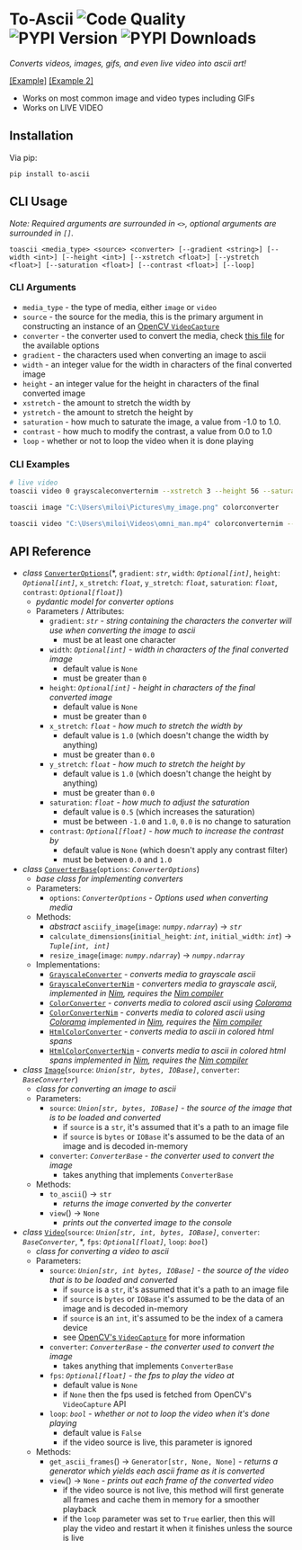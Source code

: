 # To-Ascii ![Code Quality](https://www.codefactor.io/repository/github/iapetus-11/to-ascii/badge/master) ![PYPI Version](https://img.shields.io/pypi/v/to-ascii.svg) ![PYPI Downloads](https://img.shields.io/pypi/dw/to-ascii?color=0FAE6E)
*Converts videos, images, gifs, and even live video into ascii art!*

[\[Example\]](https://www.youtube.com/watch?v=S5-_BzdrOkQ) [\[Example 2\]](https://www.youtube.com/watch?v=eX4pYQjCyYg)

* Works on most common image and video types including GIFs
* Works on LIVE VIDEO

## Installation
Via pip:
```
pip install to-ascii
```

## CLI Usage
*Note: Required arguments are surrounded in `<>`, optional arguments are surrounded in `[]`.*
```
toascii <media_type> <source> <converter> [--gradient <string>] [--width <int>] [--height <int>] [--xstretch <float>] [--ystretch <float>] [--saturation <float>] [--contrast <float>] [--loop]
```

### CLI Arguments
- `media_type` - the type of media, either `image` or `video`
- `source` - the source for the media, this is the primary argument in constructing an instance of an [OpenCV `VideoCapture`](https://docs.opencv.org/3.4/d8/dfe/classcv_1_1VideoCapture.html)
- `converter` - the converter used to convert the media, check [this file]() for the available options
- `gradient` - the characters used when converting an image to ascii
- `width` - an integer value for the width in characters of the final converted image
- `height` - an integer value for the height in characters of the final converted image
- `xstretch` - the amount to stretch the width by
- `ystretch` - the amount to stretch the height by
- `saturation` - how much to saturate the image, a value from -1.0 to 1.0.
- `contrast` - how much to modify the contrast, a value from 0.0 to 1.0
- `loop` - whether or not to loop the video when it is done playing

### CLI Examples
```bash
# live video
toascii video 0 grayscaleconverternim --xstretch 3 --height 56 --saturation .25 --contrast .01
```
```bash
toascii image "C:\Users\miloi\Pictures\my_image.png" colorconverter
```
```bash
toascii video "C:\Users\miloi\Videos\omni_man.mp4" colorconverternim --height 32 --width 48 --saturation 0.5 --contrast 0.01 --loop
```

## API Reference
- *class* [`ConverterOptions`]()(\*, `gradient`: *`str`*, `width`: *`Optional[int]`*, `height`: *`Optional[int]`*, `x_stretch`: *`float`*, `y_stretch`: *`float`*, `saturation`: *`float`*, `contrast`: *`Optional[float]`*)
    - *pydantic model for converter options*
    - Parameters / Attributes:
        - `gradient`: *`str`* - *string containing the characters the converter will use when converting the image to ascii*
            - must be at least one character
        - `width`: *`Optional[int]`* - *width in characters of the final converted image*
            - default value is `None`
            - must be greater than `0`
        - `height`: *`Optional[int]`* - *height in characters of the final converted image*
            - default value is `None`
            - must be greater than `0`
        - `x_stretch`: *`float`* - *how much to stretch the width by*
            - default value is `1.0` (which doesn't change the width by anything)
            - must be greater than `0.0`
        - `y_stretch`: *`float`* - *how much to stretch the height by*
            - default value is `1.0` (which doesn't change the height by anything)
            - must be greater than `0.0`
        - `saturation`: *`float`* - *how much to adjust the saturation*
            - default value is `0.5` (which increases the saturation)
            - must be between `-1.0` and `1.0`, `0.0` is no change to saturation
        - `contrast`: *`Optional[float]`* - *how much to increase the contrast by*
            - default value is `None` (which doesn't apply any contrast filter)
            - must be between `0.0` and `1.0`
- *class* [`ConverterBase`]()(`options`: *`ConverterOptions`*)
    - *base class for implementing converters*
    - Parameters:
        - `options`: *`ConverterOptions`* - *Options used when converting media*
    - Methods:
        - *abstract* `asciify_image`(`image`: *`numpy.ndarray`*) -> *`str`*
        - `calculate_dimensions`(`initial_height`: *`int`*, `initial_width`: *`int`*) -> *`Tuple[int, int]`*
        - `resize_image`(`image`: *`numpy.ndarray`*) -> *`numpy.ndarray`*
    - Implementations:
        - [`GrayscaleConverter`]() - *converts media to grayscale ascii*
        - [`GrayscaleConverterNim`]() - *converters media to grayscale ascii, implemented in [Nim](), requires the [Nim compiler]()*
        - [`ColorConverter`]() - *converts media to colored ascii using [Colorama]()*
        - [`ColorConverterNim`]() - *converts media to colored ascii using [Colorama]() implemented in [Nim](), requires the [Nim compiler]()*
        - [`HtmlColorConverter`]() - *converts media to ascii in colored html spans*
        - [`HtmlColorConverterNim`]() - *converts media to ascii in colored html spans implemented in [Nim](), requires the [Nim compiler]()*
- *class* [`Image`]()(`source`: *`Union[str, bytes, IOBase]`*, `converter`: *`BaseConverter`*)
    - *class for converting an image to ascii*
    - Parameters:
        - `source`: *`Union[str, bytes, IOBase]`* - *the source of the image that is to be loaded and converted*
            - if `source` is a `str`, it's assumed that it's a path to an image file
            - if `source` is `bytes` or `IOBase` it's assumed to be the data of an image and is decoded in-memory
        - `converter`: *`ConverterBase`* - *the converter used to convert the image*
            - takes anything that implements `ConverterBase`
    - Methods:
        - `to_ascii`() -> `str`
            - *returns the image converted by the converter*
        - `view`() -> `None`
            - *prints out the converted image to the console*
- *class* [`Video`]()(`source`: *`Union[str, int, bytes, IOBase]`*, `converter`: *`BaseConverter`*, \*, `fps`: *`Optional[float]`*, `loop`: *`bool`*)
    - *class for converting a video to ascii*
    - Parameters:
        - `source`: *`Union[str, int bytes, IOBase]`* - *the source of the video that is to be loaded and converted*
            - if `source` is a `str`, it's assumed that it's a path to an image file
            - if `source` is `bytes` or `IOBase` it's assumed to be the data of an image and is decoded in-memory
            - if `source` is an `int`, it's assumed to be the index of a camera device
            - see [OpenCV's `VideoCapture`](https://docs.opencv.org/3.4/d8/dfe/classcv_1_1VideoCapture.html) for more information
        - `converter`: *`ConverterBase`* - *the converter used to convert the image*
            - takes anything that implements `ConverterBase`
        - `fps`: *`Optional[float]`* - *the fps to play the video at*
            - default value is `None`
            - if `None` then the fps used is fetched from OpenCV's `VideoCapture` API
        - `loop`: *`bool`* - *whether or not to loop the video when it's done playing*
            - default value is `False`
            - if the video source is live, this parameter is ignored
    - Methods:
        - `get_ascii_frames`() -> `Generator[str, None, None]` - *returns a generator which yields each ascii frame as it is converted*
        - `view`() -> `None` - *prints out each frame of the converted video*
            - if the video source is not live, this method will first generate all frames and cache them in memory for a smoother playback
            - if the `loop` parameter was set to `True` earlier, then this will play the video and restart it when it finishes unless the source is live
